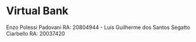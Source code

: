 # Virtual Bank
<p>Enzo Polessi Padovani RA: 20804944 - Luis Guilherme dos Santos Segatto Ciarbello RA: 20037420</p>
